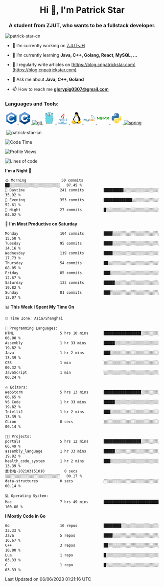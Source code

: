 <h1 align="center">Hi 👋, I'm Patrick Star</h1>
<h3 align="center">A student from ZJUT, who wants to be a fullstack developer.</h3>

<p align="left"> <img src="https://komarev.com/ghpvc/?username=patrick-star-cn&label=Profile%20views&color=0e75b6&style=flat" alt="patrick-star-cn" /> </p>

- 🔭 I’m currently working on [ZJUT-JH](https://github.com/zjutjh)

- 🌱 I’m currently learning **Java, C++, Golang, React, MySQL, ...**

- 📝 I regularly write articles on [https://blog.cnpatrickstar.com](https://blog.cnpatrickstar.com)

- 💬 Ask me about **Java, C++, Goland**

- 📫 How to reach me **glorypig0307@gmail.com**


<h3 align="left">Languages and Tools:</h3>
<p align="left"> 
  <a href="https://www.cprogramming.com/" target="_blank" rel="noreferrer"> 
    <img src="https://raw.githubusercontent.com/devicons/devicon/master/icons/c/c-original.svg" alt="c" width="40" height="40"/> 
  </a> 
  <a href="https://www.w3schools.com/cpp/" target="_blank" rel="noreferrer"> 
    <img src="https://raw.githubusercontent.com/devicons/devicon/master/icons/cplusplus/cplusplus-original.svg" alt="cplusplus" width="40" height="40"/> 
  </a> 
  <a href="https://git-scm.com/" target="_blank" rel="noreferrer"> 
    <img src="https://www.vectorlogo.zone/logos/git-scm/git-scm-icon.svg" alt="git" width="40" height="40"/> 
  </a> 
  <a href="https://golang.org" target="_blank" rel="noreferrer"> 
    <img src="https://raw.githubusercontent.com/devicons/devicon/master/icons/go/go-original.svg" alt="go" width="40" height="40"/> 
  </a> 
  <a href="https://www.java.com" target="_blank" rel="noreferrer"> 
    <img src="https://raw.githubusercontent.com/devicons/devicon/master/icons/java/java-original.svg" alt="java" width="40" height="40"/> 
  </a> 
  <a href="https://www.linux.org/" target="_blank" rel="noreferrer"> 
    <img src="https://raw.githubusercontent.com/devicons/devicon/master/icons/linux/linux-original.svg" alt="linux" width="40" height="40"/> 
  </a> 
  <a href="https://www.mysql.com/" target="_blank" rel="noreferrer"> 
    <img src="https://raw.githubusercontent.com/devicons/devicon/master/icons/mysql/mysql-original-wordmark.svg" alt="mysql" width="40" height="40"/> 
  </a> 
  <a href="https://www.nginx.com" target="_blank" rel="noreferrer"> 
    <img src="https://raw.githubusercontent.com/devicons/devicon/master/icons/nginx/nginx-original.svg" alt="nginx" width="40" height="40"/> 
  </a> 
  <a href="https://www.python.org" target="_blank" rel="noreferrer"> 
    <img src="https://raw.githubusercontent.com/devicons/devicon/master/icons/python/python-original.svg" alt="python" width="40" height="40"/> 
  </a> 
  <a href="https://spring.io/" target="_blank" rel="noreferrer"> 
    <img src="https://www.vectorlogo.zone/logos/springio/springio-icon.svg" alt="spring" width="40" height="40"/> 
  </a>
</p>

<p>&nbsp;<img align="center" src="https://github-readme-stats.vercel.app/api?username=patrick-star-cn&show_icons=true&locale=en" alt="patrick-star-cn" /></p>

<!--START_SECTION:waka-->
![Code Time](http://img.shields.io/badge/Code%20Time-276%20hrs%209%20mins-blue)

![Profile Views](http://img.shields.io/badge/Profile%20Views-4-blue)

![Lines of code](https://img.shields.io/badge/From%20Hello%20World%20I%27ve%20Written-5.9%20million%20lines%20of%20code-blue)

**I'm a Night 🦉** 

```text
🌞 Morning                50 commits          ██░░░░░░░░░░░░░░░░░░░░░░░   07.45 % 
🌆 Daytime                241 commits         █████████░░░░░░░░░░░░░░░░   35.92 % 
🌃 Evening                353 commits         █████████████░░░░░░░░░░░░   52.61 % 
🌙 Night                  27 commits          █░░░░░░░░░░░░░░░░░░░░░░░░   04.02 % 
```
📅 **I'm Most Productive on Saturday** 

```text
Monday                   104 commits         ████░░░░░░░░░░░░░░░░░░░░░   15.50 % 
Tuesday                  95 commits          ████░░░░░░░░░░░░░░░░░░░░░   14.16 % 
Wednesday                119 commits         ████░░░░░░░░░░░░░░░░░░░░░   17.73 % 
Thursday                 54 commits          ██░░░░░░░░░░░░░░░░░░░░░░░   08.05 % 
Friday                   85 commits          ███░░░░░░░░░░░░░░░░░░░░░░   12.67 % 
Saturday                 133 commits         █████░░░░░░░░░░░░░░░░░░░░   19.82 % 
Sunday                   81 commits          ███░░░░░░░░░░░░░░░░░░░░░░   12.07 % 
```


📊 **This Week I Spent My Time On** 

```text
🕑︎ Time Zone: Asia/Shanghai

💬 Programming Languages: 
HTML                     5 hrs 10 mins       █████████████████░░░░░░░░   66.08 % 
Assembly                 1 hr 33 mins        █████░░░░░░░░░░░░░░░░░░░░   19.82 % 
Java                     1 hr 2 mins         ███░░░░░░░░░░░░░░░░░░░░░░   13.39 % 
CSS                      1 min               ░░░░░░░░░░░░░░░░░░░░░░░░░   00.32 % 
JavaScript               1 min               ░░░░░░░░░░░░░░░░░░░░░░░░░   00.24 % 

🔥 Editors: 
WebStorm                 5 hrs 13 mins       █████████████████░░░░░░░░   66.65 % 
VS Code                  1 hr 33 mins        █████░░░░░░░░░░░░░░░░░░░░   19.82 % 
IntelliJ                 1 hr 2 mins         ███░░░░░░░░░░░░░░░░░░░░░░   13.39 % 
CLion                    0 secs              ░░░░░░░░░░░░░░░░░░░░░░░░░   00.14 % 

🐱‍💻 Projects: 
portals                  5 hrs 12 mins       █████████████████░░░░░░░░   66.49 % 
assembly_language        1 hr 33 mins        █████░░░░░░░░░░░░░░░░░░░░   19.82 % 
health_code_system       1 hr 2 mins         ███░░░░░░░░░░░░░░░░░░░░░░   13.39 % 
童书皓-202103151010         0 secs              ░░░░░░░░░░░░░░░░░░░░░░░░░   00.17 % 
data-structures          0 secs              ░░░░░░░░░░░░░░░░░░░░░░░░░   00.14 % 

💻 Operating System: 
Mac                      7 hrs 49 mins       █████████████████████████   100.00 % 
```

**I Mostly Code in Go** 

```text
Go                       10 repos            ████████░░░░░░░░░░░░░░░░░   33.33 % 
Java                     5 repos             ████░░░░░░░░░░░░░░░░░░░░░   16.67 % 
C++                      3 repos             ██░░░░░░░░░░░░░░░░░░░░░░░   10.00 % 
Lua                      1 repo              █░░░░░░░░░░░░░░░░░░░░░░░░   03.33 % 
C                        1 repo              █░░░░░░░░░░░░░░░░░░░░░░░░   03.33 % 
```




 Last Updated on 06/06/2023 01:21:16 UTC
<!--END_SECTION:waka-->